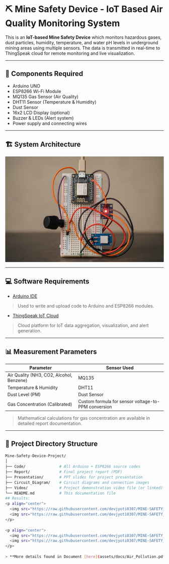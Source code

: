 # ⛏️ Mine Safety Device - IoT Based Air Quality Monitoring System

This is an **IoT-based Mine Safety Device** which monitors hazardous gases, dust particles, humidity, temperature, and water pH levels in underground mining areas using multiple sensors. The data is transmitted in real-time to ThingSpeak cloud for remote monitoring and live visualization.

---

## 🔧 Components Required

- Arduino UNO
- ESP8266 Wi-Fi Module
- MQ135 Gas Sensor (Air Quality)
- DHT11 Sensor (Temperature & Humidity)
- Dust Sensor
- 16x2 LCD Display (optional)
- Buzzer & LEDs (Alert system)
- Power supply and connecting wires

---

## 🏗️ System Architecture

![System Architecture](https://raw.githubusercontent.com/devjyoti0307/MINE-SAFETY_DEVICE/main/Images%20of%20Circuit%20Digram%20and%20others/pic7.jpg)


---

## 💻 Software Requirements

- [Arduino IDE](https://www.arduino.cc/)
> Used to write and upload code to Arduino and ESP8266 modules.

- [ThingSpeak IoT Cloud](https://thingspeak.com/)
> Cloud platform for IoT data aggregation, visualization, and alert generation.

---

## 📊 Measurement Parameters

| Parameter | Sensor Used |
| ---------- | ------------ |
| Air Quality (NH3, CO2, Alcohol, Benzene) | MQ135 |
| Temperature & Humidity | DHT11 |
| Dust Level (PM) | Dust Sensor |
| Gas Concentration (Calibrated) | Custom formula for sensor voltage-to-PPM conversion |

> Mathematical calculations for gas concentration are available in detailed report documentation.

---

## 📂 Project Directory Structure

```bash
Mine-Safety-Device-Project/
│
├── Code/               # All Arduino + ESP8266 source codes
├── Report/             # Final project report (PDF)
├── Presentation/       # PPT slides for project presentation
├── Circuit_Diagram/    # Circuit diagrams and connection images
├── Video/              # Project demonstration video file (or linked)
└── README.md           # This documentation file
## Results:
<p align="center">
  <img src="https://raw.githubusercontent.com/devjyoti0307/MINE-SAFETY_DEVICE/main/AtmosTrack_App/image_atmos.jpg" width="400" height="400" /> 
  <img src="https://raw.githubusercontent.com/devjyoti0307/MINE-SAFETY_DEVICE/main/AtmosTrack_App/image_thingSpeak_Channels.jpg" width="400" height="400" />
</p>

<p align="center">
  <img src="https://raw.githubusercontent.com/devjyoti0307/MINE-SAFETY_DEVICE/main/AtmosTrack_App/temperature_image.jpg" width="400" height="400" /> 
  <img src="https://raw.githubusercontent.com/devjyoti0307/MINE-SAFETY_DEVICE/main/AtmosTrack_App/humidity_images.jpg" width="400" height="400" />
</p>

> **More details found in Document [here](assets/docs/Air_Pollution.pdf)**
